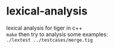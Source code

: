 # lexical-analysis
lexical analysis for tiger in c++  
`make`
then try to analysis some examples:   
`./lextest ../testcases/merge.tig`  
